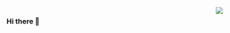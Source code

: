 <img align="right" src="https://github-readme-stats.vercel.app/api?username=dengjia-lib&show_icons=true&icon_color=CE1D2D&text_color=718096&bg_color=ffffff&hide_title=true" />

### Hi there 👋

<!--
**dengjia-lib/dengjia-lib** is a ✨ _special_ ✨ repository because its `README.md` (this file) appears on your GitHub profile.

Here are some ideas to get you started:

- 🔭 I’m currently working on ...
- 🌱 I’m currently learning ...
- 👯 I’m looking to collaborate on ...
- 🤔 I’m looking for help with ...
- 💬 Ask me about ...
- 📫 How to reach me: ...
- 😄 Pronouns: ...
- ⚡ Fun fact: ...
-->
